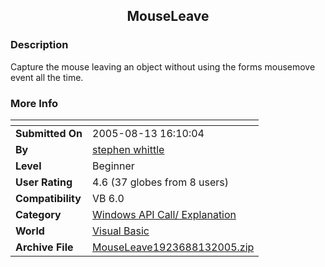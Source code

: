 ﻿<div align="center">

## MouseLeave


</div>

### Description

Capture the mouse leaving an object without using the forms mousemove event all the time.
 
### More Info
 


<span>             |<span>
---                |---
**Submitted On**   |2005-08-13 16:10:04
**By**             |[stephen whittle](https://github.com/Planet-Source-Code/PSCIndex/blob/master/ByAuthor/stephen-whittle.md)
**Level**          |Beginner
**User Rating**    |4.6 (37 globes from 8 users)
**Compatibility**  |VB 6\.0
**Category**       |[Windows API Call/ Explanation](https://github.com/Planet-Source-Code/PSCIndex/blob/master/ByCategory/windows-api-call-explanation__1-39.md)
**World**          |[Visual Basic](https://github.com/Planet-Source-Code/PSCIndex/blob/master/ByWorld/visual-basic.md)
**Archive File**   |[MouseLeave1923688132005\.zip](https://github.com/Planet-Source-Code/stephen-whittle-mouseleave__1-62180/archive/master.zip)








